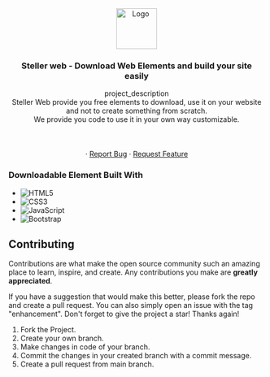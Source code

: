 <div align="center">
  <a href="https://github.com/rohini-ranjanR/steller-web">
    <img src="img/logo.png" alt="Logo" width="80" height="80">
  </a>

<h3 align="center">Steller web - Download Web Elements and build your site easily</h3>

  <p align="center">
    project_description
    <br />
<!--     <a href="https://github.com/rohini-ranjanR/steller-web"><strong>Steller Web</strong></a><br/> -->
    Steller Web provide you free elements to download, use it on your website and not to create something from scratch. <br />
    We provide you code to use it in your own way customizable.<br /> 
    <br />
    <br />
 <img src = "">
    <br />
  <br />
    ·
    <a href="https://github.com/rohini-ranjanR/steller-web/issues">Report Bug</a>
    ·
    <a href="https://github.com/rohini-ranjanR/steller-web/issues">Request Feature</a>
  </p>
</div>


### Downloadable Element Built With

* ![HTML5](https://img.shields.io/badge/html5-%23E34F26.svg?style=for-the-badge&logo=html5&logoColor=white)
* ![CSS3](https://img.shields.io/badge/css3-%231572B6.svg?style=for-the-badge&logo=css3&logoColor=white)
* ![JavaScript](https://img.shields.io/badge/javascript-%23323330.svg?style=for-the-badge&logo=javascript&logoColor=%23F7DF1E)
* ![Bootstrap](https://img.shields.io/badge/Bootstrap-563D7C?style=for-the-badge&logo=bootstrap&logoColor=white)


## Contributing

Contributions are what make the open source community such an amazing place to learn, inspire, and create. Any contributions you make are **greatly appreciated**.

If you have a suggestion that would make this better, please fork the repo and create a pull request. You can also simply open an issue with the tag "enhancement".
Don't forget to give the project a star! Thanks again!

1. Fork the Project.
2. Create your own branch.
3. Make changes in code of your branch.
4. Commit the changes in your created branch with a commit message.
5. Create a pull request from main branch.

